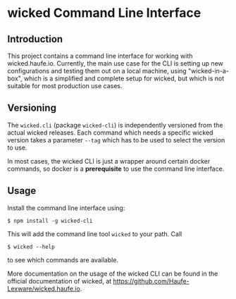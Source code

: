 # wicked Command Line Interface

## Introduction

This project contains a command line interface for working with wicked.haufe.io. Currently, the main use case for the CLI is setting up new configurations and testing them out on a local machine, using "wicked-in-a-box", which is a simplified and complete setup for wicked, but which is not suitable for most production use cases.

## Versioning

The `wicked.cli` (package `wicked-cli`) is independently versioned from the actual wicked releases. Each command which needs a specific wicked version takes a parameter `--tag` which has to be used to select the version to use.

In most cases, the wicked CLI is just a wrapper around certain docker commands, so docker is a **prerequisite** to use the command line interface.

## Usage

Install the command line interface using:

```
$ npm install -g wicked-cli
```

This will add the command line tool `wicked` to your path. Call

```
$ wicked --help
```

to see which commands are available.

More documentation on the usage of the wicked CLI can be found in the official documentation of wicked, at https://github.com/Haufe-Lexware/wicked.haufe.io.
